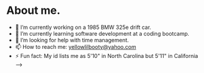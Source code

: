 # About me.

- 🔭 I’m currently working on a 1985 BMW 325e drift car.
- 🌱 I’m currently learning software development at a coding bootcamp.
- 🤔 I’m looking for help with time management.
- 📫 How to reach me: yellowlilbooty@yahoo.com
- ⚡ Fun fact: My id lists me as 5'10" in North Carolina but 5'11" in California 
-->
